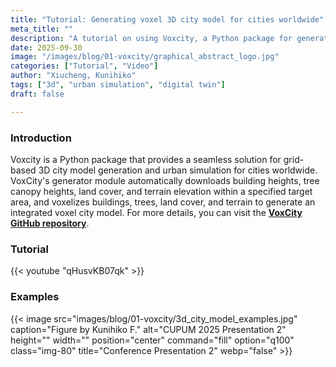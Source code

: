 ```yaml
---
title: "Tutorial: Generating voxel 3D city model for cities worldwide"
meta_title: ""
description: "A tutorial on using Voxcity, a Python package for generating grid-based 3D city models and performing urban simulations. Learn how its generator module automates data integration into voxel-based city models."
date: 2025-09-30
image: "/images/blog/01-voxcity/graphical_abstract_logo.jpg"
categories: ["Tutorial", "Video"]
author: "Xiucheng, Kunihiko"
tags: ["3d", "urban simulation", "digital twin"]
draft: false

---
```


### Introduction
<div class="text-2xl leading-relaxed font-light text-gray-800 dark:text-gray-200">
Voxcity is a Python package that provides a seamless solution for grid-based 3D city model generation and urban simulation for cities worldwide. VoxCity's generator module automatically downloads building heights, tree canopy heights, land cover, and terrain elevation within a specified target area, and voxelizes buildings, trees, land cover, and terrain to generate an integrated voxel city model. 
For more details, you can visit the <a href="https://github.com/kunifujiwara/VoxCity?tab=readme-ov-file" target="_blank"><strong>VoxCity GitHub repository</strong></a>.
</div>




### Tutorial
{{< youtube "qHusvKB07qk" >}}

### Examples
<!-- ![](/images/blog/01-voxcity/3d_city_model_examples.jpg) -->
<!-- <figure style="display:flex;flex-direction:column;align-items:center;">
    <img src="/images/blog/01-voxcity/3d_city_model_examples.jpg" alt="3D city model examples" style="width:80%;height:auto;">
    <figcaption style="text-align:center;font-size:0.875rem;font-style:italic;margin-top:0.5rem;">Figure by Kunihiko F.</figcaption>
</figure> -->

{{< image src="images/blog/01-voxcity/3d_city_model_examples.jpg" caption="Figure by Kunihiko F." alt="CUPUM 2025 Presentation 2" height="" width="" position="center" command="fill" option="q100" class="img-80" title="Conference Presentation 2"  webp="false" >}}
